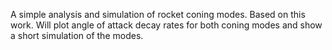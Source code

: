 A simple analysis and simulation of rocket coning modes. Based on this work. Will plot angle of attack decay rates for both coning modes and show a short simulation of the modes.
